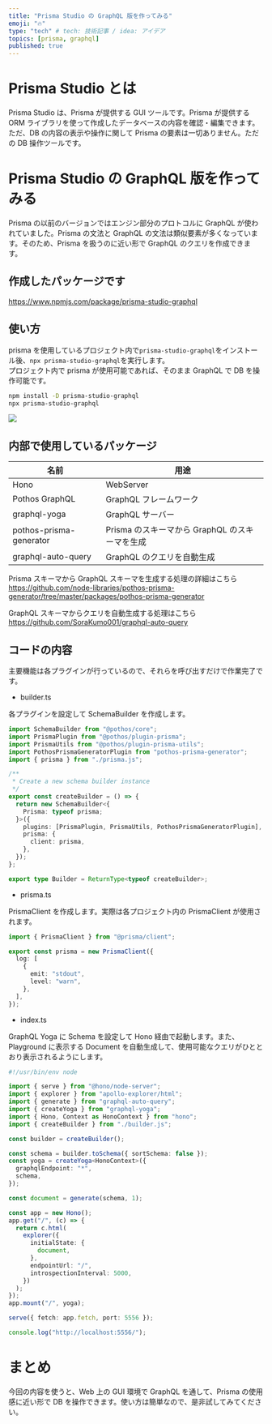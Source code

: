 ```yaml
---
title: "Prisma Studio の GraphQL 版を作ってみる"
emoji: "🔥"
type: "tech" # tech: 技術記事 / idea: アイデア
topics: [prisma, graphql]
published: true
---
```


# Prisma Studio とは

Prisma Studio は、Prisma が提供する GUI ツールです。Prisma が提供する ORM ライブラリを使って作成したデータベースの内容を確認・編集できます。ただ、DB の内容の表示や操作に関して Prisma の要素は一切ありません。ただの DB 操作ツールです。

# Prisma Studio の GraphQL 版を作ってみる

Prisma の以前のバージョンではエンジン部分のプロトコルに GraphQL が使われていました。Prisma の文法と GraphQL の文法は類似要素が多くなっています。そのため、Prisma を扱うのに近い形で GraphQL のクエリを作成できます。

## 作成したパッケージです

https://www.npmjs.com/package/prisma-studio-graphql

## 使い方

prisma を使用しているプロジェクト内で`prisma-studio-graphql`をインストール後、`npx prisma-studio-graphql`を実行します。  
プロジェクト内で prisma が使用可能であれば、そのまま GraphQL で DB を操作可能です。

```bash
npm install -D prisma-studio-graphql
npx prisma-studio-graphql
```

![](https://raw.githubusercontent.com/node-libraries/prisma-studio-graphql/master/document/image01.avif)

## 内部で使用しているパッケージ

| 名前                    | 用途                                           |
| ----------------------- | ---------------------------------------------- |
| Hono                    | WebServer                                      |
| Pothos GraphQL          | GraphQL フレームワーク                         |
| graphql-yoga            | GraphQL サーバー                               |
| pothos-prisma-generator | Prisma のスキーマから GraphQL のスキーマを生成 |
| graphql-auto-query      | GraphQL のクエリを自動生成                     |

Prisma スキーマから GraphQL スキーマを生成する処理の詳細はこちら  
https://github.com/node-libraries/pothos-prisma-generator/tree/master/packages/pothos-prisma-generator

GraphQL スキーマからクエリを自動生成する処理はこちら  
https://github.com/SoraKumo001/graphql-auto-query

## コードの内容

主要機能は各プラグインが行っているので、それらを呼び出すだけで作業完了です。

- builder.ts

各プラグインを設定して SchemaBuilder を作成します。

```ts
import SchemaBuilder from "@pothos/core";
import PrismaPlugin from "@pothos/plugin-prisma";
import PrismaUtils from "@pothos/plugin-prisma-utils";
import PothosPrismaGeneratorPlugin from "pothos-prisma-generator";
import { prisma } from "./prisma.js";

/**
 * Create a new schema builder instance
 */
export const createBuilder = () => {
  return new SchemaBuilder<{
    Prisma: typeof prisma;
  }>({
    plugins: [PrismaPlugin, PrismaUtils, PothosPrismaGeneratorPlugin],
    prisma: {
      client: prisma,
    },
  });
};

export type Builder = ReturnType<typeof createBuilder>;
```

- prisma.ts

PrismaClient を作成します。実際は各プロジェクト内の PrismaClient が使用されます。

```ts
import { PrismaClient } from "@prisma/client";

export const prisma = new PrismaClient({
  log: [
    {
      emit: "stdout",
      level: "warn",
    },
  ],
});
```

- index.ts

GraphQL Yoga に Schema を設定して Hono 経由で起動します。また、Playground に表示する Document を自動生成して、使用可能なクエリがひととおり表示されるようにします。

```ts
#!/usr/bin/env node

import { serve } from "@hono/node-server";
import { explorer } from "apollo-explorer/html";
import { generate } from "graphql-auto-query";
import { createYoga } from "graphql-yoga";
import { Hono, Context as HonoContext } from "hono";
import { createBuilder } from "./builder.js";

const builder = createBuilder();

const schema = builder.toSchema({ sortSchema: false });
const yoga = createYoga<HonoContext>({
  graphqlEndpoint: "*",
  schema,
});

const document = generate(schema, 1);

const app = new Hono();
app.get("/", (c) => {
  return c.html(
    explorer({
      initialState: {
        document,
      },
      endpointUrl: "/",
      introspectionInterval: 5000,
    })
  );
});
app.mount("/", yoga);

serve({ fetch: app.fetch, port: 5556 });

console.log("http://localhost:5556/");
```

# まとめ

今回の内容を使うと、Web 上の GUI 環境で GraphQL を通して、Prisma の使用感に近い形で DB を操作できます。使い方は簡単なので、是非試してみてください。
